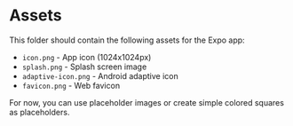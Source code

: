 # Assets

This folder should contain the following assets for the Expo app:

- `icon.png` - App icon (1024x1024px)
- `splash.png` - Splash screen image
- `adaptive-icon.png` - Android adaptive icon
- `favicon.png` - Web favicon

For now, you can use placeholder images or create simple colored squares as placeholders.

